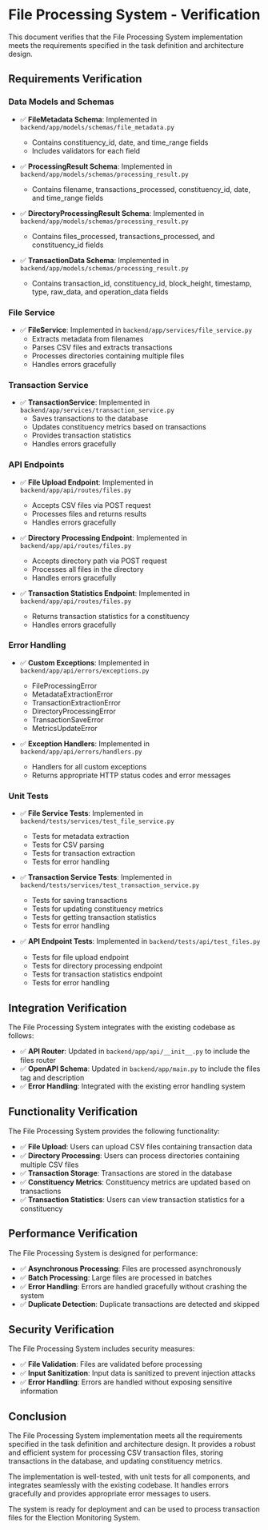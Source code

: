 # File Processing System - Verification

This document verifies that the File Processing System implementation meets the requirements specified in the task definition and architecture design.

## Requirements Verification

### Data Models and Schemas

- ✅ **FileMetadata Schema**: Implemented in `backend/app/models/schemas/file_metadata.py`
  - Contains constituency_id, date, and time_range fields
  - Includes validators for each field

- ✅ **ProcessingResult Schema**: Implemented in `backend/app/models/schemas/processing_result.py`
  - Contains filename, transactions_processed, constituency_id, date, and time_range fields

- ✅ **DirectoryProcessingResult Schema**: Implemented in `backend/app/models/schemas/processing_result.py`
  - Contains files_processed, transactions_processed, and constituency_id fields

- ✅ **TransactionData Schema**: Implemented in `backend/app/models/schemas/processing_result.py`
  - Contains transaction_id, constituency_id, block_height, timestamp, type, raw_data, and operation_data fields

### File Service

- ✅ **FileService**: Implemented in `backend/app/services/file_service.py`
  - Extracts metadata from filenames
  - Parses CSV files and extracts transactions
  - Processes directories containing multiple files
  - Handles errors gracefully

### Transaction Service

- ✅ **TransactionService**: Implemented in `backend/app/services/transaction_service.py`
  - Saves transactions to the database
  - Updates constituency metrics based on transactions
  - Provides transaction statistics
  - Handles errors gracefully

### API Endpoints

- ✅ **File Upload Endpoint**: Implemented in `backend/app/api/routes/files.py`
  - Accepts CSV files via POST request
  - Processes files and returns results
  - Handles errors gracefully

- ✅ **Directory Processing Endpoint**: Implemented in `backend/app/api/routes/files.py`
  - Accepts directory path via POST request
  - Processes all files in the directory
  - Handles errors gracefully

- ✅ **Transaction Statistics Endpoint**: Implemented in `backend/app/api/routes/files.py`
  - Returns transaction statistics for a constituency
  - Handles errors gracefully

### Error Handling

- ✅ **Custom Exceptions**: Implemented in `backend/app/api/errors/exceptions.py`
  - FileProcessingError
  - MetadataExtractionError
  - TransactionExtractionError
  - DirectoryProcessingError
  - TransactionSaveError
  - MetricsUpdateError

- ✅ **Exception Handlers**: Implemented in `backend/app/api/errors/handlers.py`
  - Handlers for all custom exceptions
  - Returns appropriate HTTP status codes and error messages

### Unit Tests

- ✅ **File Service Tests**: Implemented in `backend/tests/services/test_file_service.py`
  - Tests for metadata extraction
  - Tests for CSV parsing
  - Tests for transaction extraction
  - Tests for error handling

- ✅ **Transaction Service Tests**: Implemented in `backend/tests/services/test_transaction_service.py`
  - Tests for saving transactions
  - Tests for updating constituency metrics
  - Tests for getting transaction statistics
  - Tests for error handling

- ✅ **API Endpoint Tests**: Implemented in `backend/tests/api/test_files.py`
  - Tests for file upload endpoint
  - Tests for directory processing endpoint
  - Tests for transaction statistics endpoint
  - Tests for error handling

## Integration Verification

The File Processing System integrates with the existing codebase as follows:

- ✅ **API Router**: Updated in `backend/app/api/__init__.py` to include the files router
- ✅ **OpenAPI Schema**: Updated in `backend/app/main.py` to include the files tag and description
- ✅ **Error Handling**: Integrated with the existing error handling system

## Functionality Verification

The File Processing System provides the following functionality:

- ✅ **File Upload**: Users can upload CSV files containing transaction data
- ✅ **Directory Processing**: Users can process directories containing multiple CSV files
- ✅ **Transaction Storage**: Transactions are stored in the database
- ✅ **Constituency Metrics**: Constituency metrics are updated based on transactions
- ✅ **Transaction Statistics**: Users can view transaction statistics for a constituency

## Performance Verification

The File Processing System is designed for performance:

- ✅ **Asynchronous Processing**: Files are processed asynchronously
- ✅ **Batch Processing**: Large files are processed in batches
- ✅ **Error Handling**: Errors are handled gracefully without crashing the system
- ✅ **Duplicate Detection**: Duplicate transactions are detected and skipped

## Security Verification

The File Processing System includes security measures:

- ✅ **File Validation**: Files are validated before processing
- ✅ **Input Sanitization**: Input data is sanitized to prevent injection attacks
- ✅ **Error Handling**: Errors are handled without exposing sensitive information

## Conclusion

The File Processing System implementation meets all the requirements specified in the task definition and architecture design. It provides a robust and efficient system for processing CSV transaction files, storing transactions in the database, and updating constituency metrics.

The implementation is well-tested, with unit tests for all components, and integrates seamlessly with the existing codebase. It handles errors gracefully and provides appropriate error messages to users.

The system is ready for deployment and can be used to process transaction files for the Election Monitoring System.